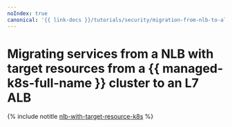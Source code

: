 ```yaml
---
noIndex: true
canonical: '{{ link-docs }}/tutorials/security/migration-from-nlb-to-alb/nlb-with-target-resource-k8s'
---
```


# Migrating services from a NLB with target resources from a {{ managed-k8s-full-name }} cluster to an L7 ALB

{% include notitle [nlb-with-target-resource-k8s](../../../_tutorials/security/nlb-with-target-resource-k8s.md) %}
